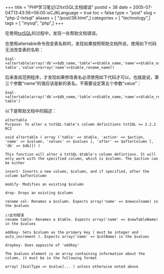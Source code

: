 +++
title = "PHP学习笔记(2)txtSQL文档错误"
postid = 38
date = 2005-07-04T13:43:56+08:00
isCJKLanguage = true
toc = false
type = "post"
slug = "php-2-txtsql"
aliases = [ "/post/38.html",]
categories = [ "technology",]
tags = [ "mysql", "php",]
+++


在使用[txtSQL](http://chibiguy.dotgeek.org/index.php)的过程中，发现一处帮助文档错误。<!--more-->

在使用altertable命令改变表名称时，发现如果按照帮助文档所说，使用如下代码无法改变表的名称：

    $sql->altertable(array('db'=>$db_name,'table'=>$table_name,'name'=>$table_name,'action'=>'rename table','value'=>array('name'=>$table_rename_name))

后来查阅范例程序，才发现如果修改表名必须使用如下代码才可以，也就是说，第三个参数“name”的值应该是新的表名。不需要设定第五个参数“value”：

    $sql->altertable(array('db'=>$db_name,'table'=>$table_name,'name'=>$table_rename_name,'action'=>'rename table')

以下是帮助文档中的描述：

    altertable
    Purpose: To alter a txtSQL-table's column definitions txtSQL >= 2.2.2 RC2 

    void altertable ( array ('table' => $table, 'action' => $action, 'name' => $column, 'values' => $values [, 'after' => $afterColumn [, 'db' => $db]]) )

    This function will alter a txtSQL-$table's column defintions. It will only work with the specified column, which is $column. The $action can be either

    insert- Inserts a new column, $column, and if specified, after the column $afterColumn 

    modify- Modifies an existing $column 

    drop- Drops an existing $column 

    rename col- Renames a $column. Expects array('name' => $newcolname) in the $values 

    //此句错误
    rename table- Renames a $table. Expects array('name' => $newTableName) in the $values 

    addkey- Sets $column as the primary key ( must be integer and auto_increment ). Expects array('name' => $colName) in the $values 

    dropkey- Does opposite of 'addkey' 

    The $values element is an array containing information about the column, it must be in the following format

    array( [$colType => $value]... ) unless otherwise noted above
